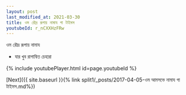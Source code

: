```yaml
---
layout: post
last_modified_at: 2021-03-30
title: ওম রৌদ্র রূপায় নামায গা টাইমস
youtubeId: r_nCXXHzFRw
---
```

 
 
 ওম রৌদ্র রূপায় নামায  
 
 -  যার খুব রাগান্বিত চেহারা 
 
  
 
  
 
 
 
 
 
 


{% include youtubePlayer.html id=page.youtubeId %}
 
[Next]({{ site.baseurl }}{% link  split1/_posts/2017-04-05-ওম আমসভে নামায গা টাইমস.md%})
 
